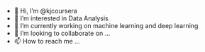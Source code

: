 - 👋 Hi, I’m @kjcoursera
- 👀 I’m interested in Data Analysis
- 🌱 I’m currently working on machine learning and deep learning
- 💞️ I’m looking to collaborate on ...
- 📫 How to reach me ...

<!---
kjcoursera/kjcoursera is a ✨ special ✨ repository because its `README.md` (this file) appears on your GitHub profile.
You can click the Preview link to take a look at your changes.
--->
